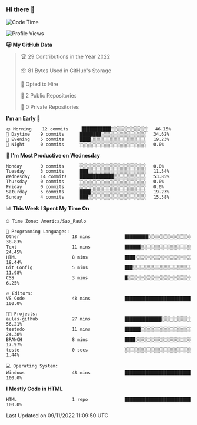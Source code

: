 ### Hi there 👋

<!--
**igabriel-gb/igabriel-gb** is a ✨ _special_ ✨ repository because its `README.md` (this file) appears on your GitHub profile.

Here are some ideas to get you started:

- 🔭 I’m currently working on ...
- 🌱 I’m currently learning ...
- 👯 I’m looking to collaborate on ...
- 🤔 I’m looking for help with ...
- 💬 Ask me about ...
- 📫 How to reach me: ...
- 😄 Pronouns: ...
- ⚡ Fun fact: ...
-->

<!--START_SECTION:waka-->
![Code Time](http://img.shields.io/badge/Code%20Time-48%20mins-blue)

![Profile Views](http://img.shields.io/badge/Profile%20Views-41-blue)

**🐱 My GitHub Data** 

> 🏆 29 Contributions in the Year 2022
 > 
> 📦 81 Bytes Used in GitHub's Storage 
 > 
> 💼 Opted to Hire
 > 
> 📜 2 Public Repositories 
 > 
> 🔑 0 Private Repositories  
 > 
**I'm an Early 🐤** 

```text
🌞 Morning    12 commits     ███████████░░░░░░░░░░░░░░   46.15% 
🌇 Daytime    9 commits      ████████░░░░░░░░░░░░░░░░░   34.62% 
🌃 Evening    5 commits      ████░░░░░░░░░░░░░░░░░░░░░   19.23% 
🌙 Night      0 commits      ░░░░░░░░░░░░░░░░░░░░░░░░░   0.0%

```
📅 **I'm Most Productive on Wednesday** 

```text
Monday       0 commits      ░░░░░░░░░░░░░░░░░░░░░░░░░   0.0% 
Tuesday      3 commits      ███░░░░░░░░░░░░░░░░░░░░░░   11.54% 
Wednesday    14 commits     █████████████░░░░░░░░░░░░   53.85% 
Thursday     0 commits      ░░░░░░░░░░░░░░░░░░░░░░░░░   0.0% 
Friday       0 commits      ░░░░░░░░░░░░░░░░░░░░░░░░░   0.0% 
Saturday     5 commits      ████░░░░░░░░░░░░░░░░░░░░░   19.23% 
Sunday       4 commits      ███░░░░░░░░░░░░░░░░░░░░░░   15.38%

```


📊 **This Week I Spent My Time On** 

```text
⌚︎ Time Zone: America/Sao_Paulo

💬 Programming Languages: 
Other                    18 mins             █████████░░░░░░░░░░░░░░░░   38.83% 
Text                     11 mins             ██████░░░░░░░░░░░░░░░░░░░   24.45% 
HTML                     8 mins              ████░░░░░░░░░░░░░░░░░░░░░   18.44% 
Git Config               5 mins              ███░░░░░░░░░░░░░░░░░░░░░░   11.98% 
CSS                      3 mins              █░░░░░░░░░░░░░░░░░░░░░░░░   6.25%

🔥 Editors: 
VS Code                  48 mins             █████████████████████████   100.0%

🐱‍💻 Projects: 
aulas-github             27 mins             ██████████████░░░░░░░░░░░   56.21% 
testndo                  11 mins             ██████░░░░░░░░░░░░░░░░░░░   24.38% 
BRANCH                   8 mins              ████░░░░░░░░░░░░░░░░░░░░░   17.97% 
teste                    0 secs              ░░░░░░░░░░░░░░░░░░░░░░░░░   1.44%

💻 Operating System: 
Windows                  48 mins             █████████████████████████   100.0%

```

**I Mostly Code in HTML** 

```text
HTML                     1 repo              █████████████████████████   100.0%

```



 Last Updated on 09/11/2022 11:09:50 UTC
<!--END_SECTION:waka-->
